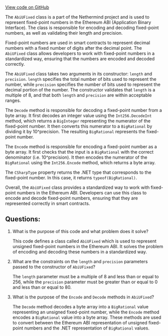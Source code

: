 [View code on GitHub](https://github.com/nethermindeth/nethermind/Nethermind.Abi/AbiUFixed.cs)

The `AbiUFixed` class is a part of the Nethermind project and is used to represent fixed-point numbers in the Ethereum ABI (Application Binary Interface). The class is responsible for encoding and decoding fixed-point numbers, as well as validating their length and precision.

Fixed-point numbers are used in smart contracts to represent decimal numbers with a fixed number of digits after the decimal point. The `AbiUFixed` class allows developers to work with fixed-point numbers in a standardized way, ensuring that the numbers are encoded and decoded correctly.

The `AbiUFixed` class takes two arguments in its constructor: `length` and `precision`. `length` specifies the total number of bits used to represent the number, while `precision` specifies the number of bits used to represent the decimal portion of the number. The constructor validates that `length` is a multiple of 8, and that both `length` and `precision` are within acceptable ranges.

The `Decode` method is responsible for decoding a fixed-point number from a byte array. It first decodes an integer value using the `Int256.DecodeInt` method, which returns a `BigInteger` representing the numerator of the fixed-point number. It then converts this numerator to a `BigRational` by dividing it by 10^precision. The resulting `BigRational` represents the fixed-point number.

The `Encode` method is responsible for encoding a fixed-point number as a byte array. It first checks that the input is a `BigRational` with the correct denominator (i.e. 10^precision). It then encodes the numerator of the `BigRational` using the `Int256.Encode` method, which returns a byte array.

The `CSharpType` property returns the .NET type that corresponds to the fixed-point number. In this case, it returns `typeof(BigRational)`.

Overall, the `AbiUFixed` class provides a standardized way to work with fixed-point numbers in the Ethereum ABI. Developers can use this class to encode and decode fixed-point numbers, ensuring that they are represented correctly in smart contracts.
## Questions: 
 1. What is the purpose of this code and what problem does it solve?
    
    This code defines a class called `AbiUFixed` which is used to represent unsigned fixed-point numbers in the Ethereum ABI. It solves the problem of encoding and decoding these numbers in a standardized way.

2. What are the constraints on the `length` and `precision` parameters passed to the constructor of `AbiUFixed`?
    
    The `length` parameter must be a multiple of 8 and less than or equal to 256, while the `precision` parameter must be greater than or equal to 0 and less than or equal to 80.

3. What is the purpose of the `Encode` and `Decode` methods in `AbiUFixed`?
    
    The `Decode` method decodes a byte array into a `BigRational` value representing an unsigned fixed-point number, while the `Encode` method encodes a `BigRational` value into a byte array. These methods are used to convert between the Ethereum ABI representation of unsigned fixed-point numbers and the .NET representation of `BigRational` values.